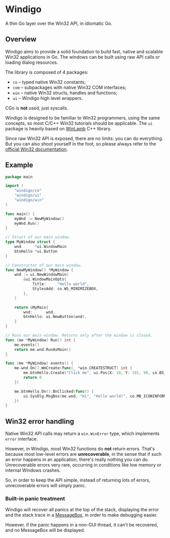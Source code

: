 # Windigo

A thin Go layer over the Win32 API, in idiomatic Go.

## Overview

Windigo aims to provide a solid foundation to build fast, native and scalable Win32 applications in Go. The windows can be built using raw API calls or loading dialog resources.

The library is composed of 4 packages:

* `co` – typed native Win32 constants;
* `com` – subpackages with native Win32 COM interfaces;
* `win` – native Win32 structs, handles and functions;
* `ui` – Windigo high level wrappers.

CGo is **not** used, just syscalls.

Windigo is designed to be familiar to Win32 programmers, using the same concepts, so most C/C++ Win32 tutorials should be applicable. The `ui` package is heavily based on [WinLamb](https://github.com/rodrigocfd/winlamb) C++ library.

Since raw Win32 API is exposed, there are no limits: you can do everything. But you can also shoot yourself in the foot, so please always refer to the [official Win32 documentation](https://docs.microsoft.com/en-us/windows/win32/).

## Example

```go
package main

import (
    "windigo/co"
    "windigo/ui"
    "windigo/win"
)

func main() {
    myWnd := NewMyWindow()
    myWnd.Run()
}

// Struct of our main window.
type MyWindow struct {
    wnd      *ui.WindowMain
    btnHello *ui.Button
}

// Constructor of our main window.
func NewMyWindow() *MyWindow {
    wnd := ui.NewWindowMain(
        &ui.WindowMainOpts{
            Title:     "Hello world",
            StylesAdd: co.WS_MINIMIZEBOX,
        },
    )

    return &MyMain{
        wnd:      wnd,
        btnHello: ui.NewButton(wnd),
    }
}

// Runs our main window. Returns only after the window is closed.
func (me *MyWindow) Run() int {
    me.events()
    return me.wnd.RunAsMain()
}

func (me *MyWindow) events() {
    me.wnd.On().WmCreate(func(_ *win.CREATESTRUCT) int {
        me.btnHello.Create("Click me", ui.Pos{X: 10, Y: 10}, 90, co.BS_DEFPUSHBUTTON)
        return 0
    })

    me.btnHello.On().BnClicked(func() {
        ui.SysDlg.MsgBox(me.wnd, "Hi", "Hello world!", co.MB_ICONINFORMATION)
    })
}
```

## Win32 error handling

Native Win32 API calls may return a `win.WinError` type, which implements `error` interface.

However, in Windigo, most Win32 functions do **not** return errors. That's because most low-level errors are **unrecoverable**, in the sense that if such an error happens in an application, there's really nothing you can do. Unrecoverable errors very rare, occurring in conditions like low memory or internal Windows crashes.

So, in order to keep the API simple, instead of returning lots of errors, unrecoverable errors will simply panic.

### Built-in panic treatment

Windigo will recover all panics at the top of the stack, displaying the error and the stack trace in a [MessageBox](https://docs.microsoft.com/en-us/windows/win32/api/winuser/nf-winuser-messageboxw), in order to make debugging easier.

However, if the panic happens in a non-GUI thread, it can't be recovered, and no MessageBox will be displayed.